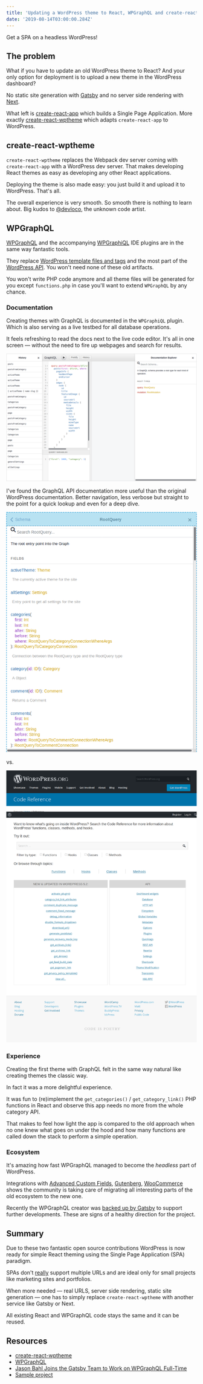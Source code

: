 ```yaml
---
title: 'Updating a WordPress theme to React, WPGraphQL and create-react-wptheme'
date: '2019-08-14T03:00:00.284Z'
---
```


Get a SPA on a headless WordPress!

<!--more-->

## The problem

What if you have to update an old WordPress theme to React? And your only option for deployment is to upload a new theme in the WordPress dashboard?

No static site generation with [Gatsby](https://www.gatsbyjs.org/) and no server side rendering with [Next](https://nextjs.org/).

What left is [create-react-app](https://create-react-app.dev/) which builds a Single Page Application. More exactly [create-react-wptheme](https://github.com/devloco/create-react-wptheme) which adapts `create-react-app` to WordPress.

## create-react-wptheme

`create-react-wptheme` replaces the Webpack dev server coming with `create-react-app` with a WordPress dev server. That makes developing React themes as easy as developing any other React applications.

Deploying the theme is also made easy: you just build it and upload it to WordPress. That's all.

The overall experience is very smooth. So smooth there is nothing to learn about.
Big kudos to [@devloco](https://github.com/devloco), the unknown code artist.

## WPGraphQL

[WPGraphQL](https://www.wpgraphql.com/) and the accompanying [WPGraphiQL](https://github.com/wp-graphql/wp-graphiql) IDE plugins are in the same way fantastic tools.

They replace [WordPress template files and tags](https://developer.wordpress.org/themes/basics/template-hierarchy/) and the most part of the [WordPress API](https://developer.wordpress.org/reference/). You won't need none of these old artifacts.

You won't write PHP code anymore and all theme files will be generated for you except `functions.php` in case you'll want to extend `WPGraphQL` by any chance.

### Documentation

Creating themes with GraphQL is documented in the `WPGraphiQL` plugin. Which is also serving as a live testbed for all database operations.

It feels refreshing to read the docs next to the live code editor. It's all in one screen &mdash; without the need to fire up webpages and search for results.

![wp-graphiql-screenshot.png](wp-graphiql-screenshot.png)

I've found the GraphQL API documentation more useful than the original WordPress documentation. Better navigation, less verbose but straight to the point for a quick lookup and even for a deep dive.

![wp-graphiql-apidocs.png](wp-graphiql-apidocs.png)

vs.

![wp-api-screenshot.png](wp-api-screenshot.png)

### Experience

Creating the first theme with GraphQL felt in the same way natural like creating themes the classic way.

In fact it was a more delightful experience.

It was fun to (re)implement the `get_categories()` / `get_category_link()` PHP functions in React and observe this app needs no more from the whole category API.

That makes to feel how light the app is compared to the old approach when no one knew what goes on under the hood and how many functions are called down the stack to perform a simple operation.

### Ecosystem

It's amazing how fast WPGraphQL managed to become the _headless_ part of WordPress.

Integrations with [Advanced Custom Fields](https://www.wpgraphql.com/acf/), [Gutenberg](https://docs.wpgraphql.com/extensions/wpgraphql-gutenberg), [WooCommerce](https://docs.wpgraphql.com/extensions/wpgraphql-woocommerce) shows the community is taking care of migrating all interesting parts of the old ecosystem to the new one.

Recently the WPGraphQL creator was [backed up by Gatsby](https://wptavern.com/jason-bahl-joins-the-gatsby-team-to-work-on-wpgraphql-full-time) to support further developments. These are signs of a healthy direction for the project.

## Summary

Due to these two fantastic open source contributions WordPress is now ready for simple React theming using the Single Page Application (SPA) paradigm.

SPAs don't [really](https://github.com/metamn/inu-v2-b/issues/32) support multiple URLs and are ideal only for small projects like marketing sites and portfolios.

When more needed &mdash; real URLS, server side rendering, static site generation &mdash; one has to simply replace `create-react-wptheme` with another service like Gatsby or Next.

All existing React and WPGraphQL code stays the same and it can be reused.

## Resources

- [create-react-wptheme](https://github.com/devloco/create-react-wptheme)
- [WPGraphQL](https://www.wpgraphql.com/)
- [Jason Bahl Joins the Gatsby Team to Work on WPGraphQL Full-Time](https://wptavern.com/jason-bahl-joins-the-gatsby-team-to-work-on-wpgraphql-full-time)
- [Sample project](https://github.com/metamn/inu-v2-b)
